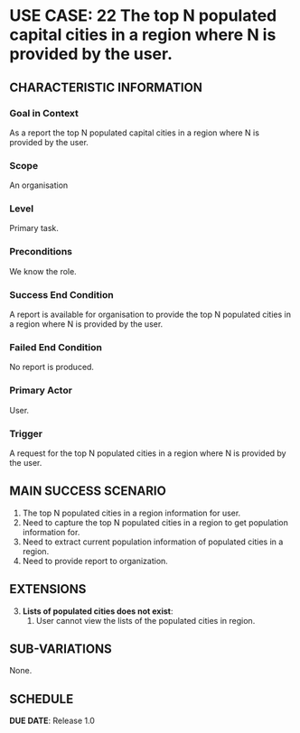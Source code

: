# USE CASE: 22 The top N populated capital cities in a region where N is provided by the user.

## CHARACTERISTIC INFORMATION

### Goal in Context

As a report the top N populated capital cities in a region where N is provided by the user.

### Scope

An organisation

### Level

Primary task.

### Preconditions

We know the role.

### Success End Condition

A report is available for organisation to provide the top N populated cities in a region where N is provided by the user.

### Failed End Condition

No report is produced.

### Primary Actor

User.

### Trigger

A request for the top N populated cities in a region where N is provided by the user.

## MAIN SUCCESS SCENARIO

1. The top N populated cities in a region information for user.
2. Need to capture the top N populated cities in a region to get population information for.
3. Need to extract current population information of populated cities in a region.
4. Need to  provide report to organization.

## EXTENSIONS

3. **Lists of populated cities does not exist**:
    1. User cannot view the lists of the populated cities in region.

## SUB-VARIATIONS

None.

## SCHEDULE

**DUE DATE**: Release 1.0
